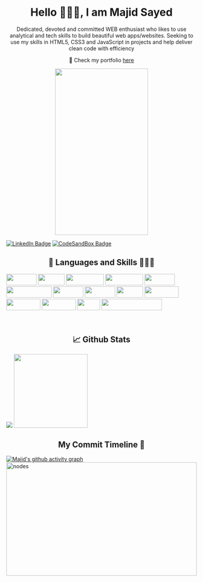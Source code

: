 <h1 align="center">Hello 🙋🏻‍♂️, I am Majid Sayed</h1>

<p align="center">Dedicated, devoted and committed WEB enthusiast who likes to use analytical and tech skills to build beautiful web apps/websites. Seeking to use my skills in HTML5, CSS3 and JavaScript in projects and help deliver clean code with efficiency</p>
<p align="center" > 💼 Check my portfolio <a href="https://majid-sayyed-portfolio.vercel.app/" target="blank">here</a></p>

<p align="center" >
   <img src="https://camo.githubusercontent.com/5ddf73ad3a205111cf8c686f687fc216c2946a75005718c8da5b837ad9de78c9/68747470733a2f2f7468756d62732e6766796361742e636f6d2f4576696c4e657874446576696c666973682d736d616c6c2e676966" height="440px" width="70%"/>
</p>

[![LinkedIn Badge](https://img.shields.io/badge/LinkedIn-Profile-informational?style=flat&logo=linkedin&logoColor=white&color=0D76A8)](https://www.linkedin.com/in/sayedmajid04/)
[![CodeSandBox Badge](https://img.shields.io/badge/CodeSandBox-Profile-black)](https://codesandbox.io/dashboard/drafts?workspace=01ce0933-d23a-4c86-9788-87c34448c680)

<h2 align="center" >📜 Languages and Skills 👨🏻‍💻</h2>
<p >
<img src="https://img.shields.io/badge/html5-%23E34F26.svg?style=for-the-badge&logo=html5&logoColor=white" height="30px" width="80px"/>
<img src="https://img.shields.io/badge/css3-%231572B6.svg?style=for-the-badge&logo=css3&logoColor=white" height="30px" width="70px"/>
<img src="https://img.shields.io/badge/javascript-%23323330.svg?style=for-the-badge&logo=javascript&logoColor=%23F7DF1E" height="30px" width="100px"/>
<img src="https://img.shields.io/badge/typescript-%23007ACC.svg?style=for-the-badge&logo=typescript&logoColor=white" height="30px" width="100px"/>
<img src="https://img.shields.io/badge/react-%2320232a.svg?style=for-the-badge&logo=react&logoColor=%2361DAFB" height="30px" width="80px"/>
<img src="https://img.shields.io/badge/React_Router-CA4245?style=for-the-badge&logo=react-router&logoColor=white" height="30px" width="120px"/>
<img src="https://img.shields.io/badge/redux-%23593d88.svg?style=for-the-badge&logo=redux&logoColor=white" height="30px" width="80px"/>
<img src="https://img.shields.io/badge/chakra-%234ED1C5.svg?style=for-the-badge&logo=chakraui&logoColor=white" height="30px" width="80px"/>
<img src="https://img.shields.io/badge/NPM-%23000000.svg?style=for-the-badge&logo=npm&logoColor=white" height="30px" width="70px"/>
<img src="https://img.shields.io/badge/netlify-%23000000.svg?style=for-the-badge&logo=netlify&logoColor=#00C7B7" height="30px" width="90px"/>
<img src="https://img.shields.io/badge/heroku-%23430098.svg?style=for-the-badge&logo=heroku&logoColor=white" height="30px" width="90px"/>
<img src="https://img.shields.io/badge/vercel-%23000000.svg?style=for-the-badge&logo=vercel&logoColor=white" height="30px" width="90px"/>
<img src="https://img.shields.io/badge/GIT-E44C30?style=for-the-badge&logo=git&logoColor=white" height="30px" width="60px"/>
<img src="https://img.shields.io/badge/Visual_Studio_Code-0078D4?style=for-the-badge&logo=visual%20studio%20code&logoColor=white" height="30px" width="160px"/>
</p>
<br/>
<h2 align="center" > 📈 Github Stats</h2>
<p>
<img src="https://github-readme-stats.vercel.app/api?username=SayedMajid&theme=tokyonight&show_icons=true" />
<img src="https://github-readme-stats.vercel.app/api/top-langs/?username=SayedMajid&theme=tokyonight" height="195px"/>
</p>
<h2 align="center" >My Commit Timeline 📝</h2>

[![Majid's github activity graph](https://activity-graph.herokuapp.com/graph?username=SayedMajid&bg_color=3e3c37&color=c181bb&line=7668b1&point=8c3fa2&area=true&hide_border=true)](https://github.com/SayedMajid)
<img src="https://cloudfront-us-east-1.images.arcpublishing.com/coindesk/UIJ524UIT5AXXGT7WUQHZWDYLM.jpg" alt="nodes" height="300px" width="100%" />








